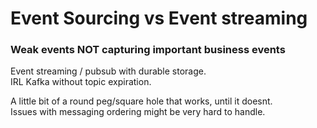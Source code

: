 # Event Sourcing vs Event streaming

### Weak events NOT capturing important business events

Event streaming / pubsub with durable storage.\
IRL Kafka without topic expiration.

A little bit of a round peg/square hole that works, until it doesnt.\
Issues with messaging ordering might be very hard to handle.